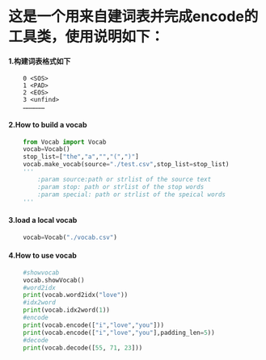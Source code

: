 # 这是一个用来自建词表并完成encode的工具类，使用说明如下：
#### 1.构建词表格式如下
```text
    0 <SOS>
    1 <PAD>
    2 <EOS>
    3 <unfind>
    ………………
```
#### 2.How to build a vocab
```python
    from Vocab import Vocab
    vocab=Vocab()
    stop_list=["the","a","","(",")"]
    vocab.make_vocab(source="./test.csv",stop_list=stop_list)
    '''
        :param source:path or strlist of the source text
        :param stop: path or strlist of the stop words
        :param special: path or strlist of the speical words
    '''
```

#### 3.load a local vocab
```python
    vocab=Vocab("./vocab.csv")
```

#### 4.How to use vocab
```python
    #showvocab
    vocab.showVocab()
    #word2idx
    print(vocab.word2idx("love"))
    #idx2word
    print(vocab.idx2word(1))
    #encode
    print(vocab.encode(["i","love","you"]))
    print(vocab.encode(["i","love","you"],padding_len=5))
    #decode
    print(vocab.decode([55, 71, 23]))
```